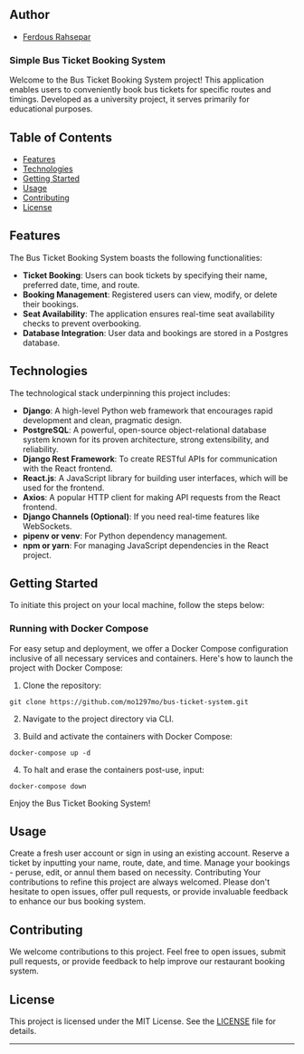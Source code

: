 ## Author

- [Ferdous Rahsepar](https://github.com/mo1297mo)

### Simple Bus Ticket Booking System

Welcome to the Bus Ticket Booking System project! This application enables users to conveniently book bus tickets for specific routes and timings. Developed as a university project, it serves primarily for educational purposes.

## Table of Contents
- [Features](#features)
- [Technologies](#technologies)
- [Getting Started](#getting-started)
- [Usage](#usage)
- [Contributing](#contributing)
- [License](#license)

## Features

The Bus Ticket Booking System boasts the following functionalities:
- **Ticket Booking**: Users can book tickets by specifying their name, preferred date, time, and route.
- **Booking Management**: Registered users can view, modify, or delete their bookings.
- **Seat Availability**: The application ensures real-time seat availability checks to prevent overbooking.
- **Database Integration**: User data and bookings are stored in a Postgres database.

## Technologies

The technological stack underpinning this project includes:
- **Django**: A high-level Python web framework that encourages rapid development and clean, pragmatic design.
- **PostgreSQL**: A powerful, open-source object-relational database system known for its proven architecture, strong extensibility, and reliability.
- **Django Rest Framework**: To create RESTful APIs for communication with the React frontend.
- **React.js**: A JavaScript library for building user interfaces, which will be used for the frontend.
- **Axios**: A popular HTTP client for making API requests from the React frontend.
- **Django Channels (Optional)**: If you need real-time features like WebSockets.
- **pipenv or venv**: For Python dependency management.
- **npm or yarn**: For managing JavaScript dependencies in the React project.


## Getting Started

To initiate this project on your local machine, follow the steps below:

### Running with Docker Compose

For easy setup and deployment, we offer a Docker Compose configuration inclusive of all necessary services and containers. Here's how to launch the project with Docker Compose:

1. Clone the repository: 
```
git clone https://github.com/mo1297mo/bus-ticket-system.git
```
2. Navigate to the project directory via CLI.


3. Build and activate the containers with Docker Compose:
```
docker-compose up -d
```

4. To halt and erase the containers post-use, input:
```
docker-compose down
```


Enjoy the Bus Ticket Booking System!

## Usage

Create a fresh user account or sign in using an existing account.
Reserve a ticket by inputting your name, route, date, and time.
Manage your bookings - peruse, edit, or annul them based on necessity.
Contributing
Your contributions to refine this project are always welcomed. Please don't hesitate to open issues, offer pull requests, or provide invaluable feedback to enhance our bus booking system.

## Contributing

We welcome contributions to this project. Feel free to open issues, submit pull requests, or provide feedback to help improve our restaurant booking system.

## License

This project is licensed under the MIT License. See the [LICENSE](LICENSE) file for details.

---